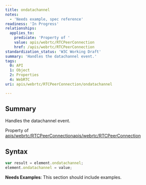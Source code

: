 ```yaml
---
title: ondatachannel
notes:
  - 'Needs example, spec reference'
readiness: 'In Progress'
relationships:
  applies_to:
    predicate: 'Property of '
    value: apis/webrtc/RTCPeerConnection
    href: /apis/webrtc/RTCPeerConnection
standardization_status: 'W3C Working Draft'
summary: 'Handles the datachannel event.'
tags:
  0: API
  1: Object
  2: Properties
  4: WebRTC
uri: apis/webrtc/RTCPeerConnection/ondatachannel

---
```

## <span>Summary</span>

Handles the datachannel event.

Property of [apis/webrtc/RTCPeerConnection](/apis/webrtc/RTCPeerConnection)[apis/webrtc/RTCPeerConnection](/apis/webrtc/RTCPeerConnection)

## <span>Syntax</span>

``` js
var result = element.ondatachannel;
element.ondatachannel = value;
```

**Needs Examples**: This section should include examples.

